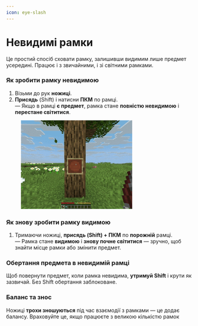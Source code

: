```yaml
---
icon: eye-slash
---
```


# Невидимі рамки

Це простий спосіб сховати рамку, залишивши видимим лише предмет усередині. Працює і з звичайними, і зі світними рамками.

### Як зробити рамку невидимою

1. Візьми до рук **ножиці**.
2. **Присядь** (Shift) і натисни **ПКМ** по рамці.\
   — Якщо в рамці **є предмет**, рамка стане **повністю невидимою** і **перестане світитися**.

<figure><img src="../.gitbook/assets/image.gif" alt=""><figcaption></figcaption></figure>

### Як знову зробити рамку видимою

1. Тримаючи ножиці, **присядь (Shift) + ПКМ** по **порожній** рамці.\
   — Рамка стане **видимою** і **знову почне світитися** — зручно, щоб знайти місце рамки або змінити предмет.

### Обертання предмета в невидимій рамці

Щоб повернути предмет, коли рамка невидима, **утримуй Shift** і крути як зазвичай. Без Shift обертання заблоковане.

### Баланс та знос

Ножиці **трохи зношуються** під час взаємодії з рамками — це додає балансу. Враховуйте це, якщо працюєте з великою кількістю рамок
